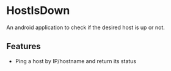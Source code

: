 HostIsDown
==========

An android application to check if the desired host is up or not.

## Features
- Ping a host by IP/hostname and return its status
